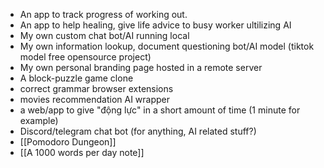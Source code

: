 - An app to track progress of working out.
- An app to help healing, give life advice to busy worker ultilizing AI
- My own custom chat bot/AI running local
- My own information lookup, document questioning bot/AI model (tiktok model free opensource project)
- My own personal branding page hosted in a remote server
- A block-puzzle game clone
- correct grammar browser extensions
- movies recommendation AI wrapper
- a web/app to give "động lực" in a short amount of time (1 minute for example)
- Discord/telegram chat bot (for anything, AI related stuff?)
- [[Pomodoro Dungeon]]
- [[A 1000 words per day note]]